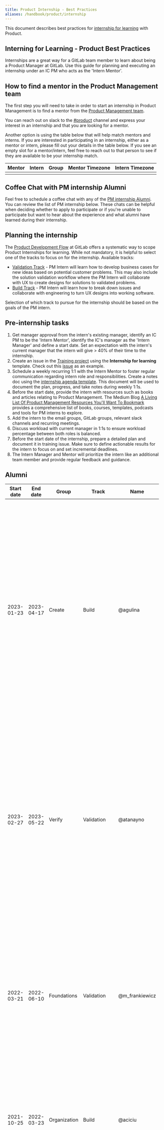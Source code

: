 ```yaml
---
title: Product Internship - Best Practices
aliases: /handbook/product/internship
---
```


This document describes best practices for [internship for learning](/handbook/people-group/learning-and-development/internship-for-learning/) with Product.

## Interning for Learning - Product Best Practices

Internships are a great way for a GitLab team member to learn about being a Product Manager at GitLab. Use this guide for planning and executing an internship under an IC PM who acts as the 'Intern Mentor'.

## How to find a mentor in the Product Management team

The first step you will need to take in order to start an internship in Product Management is to find a mentor from the [Product Management team](/handbook/company/team/?department=product-management).

You can reach out on slack to the [#product](https://gitlab.slack.com/archives/C0NFPSFA8) channel and express your interest in an internship and that you are looking for a mentor.

Another option is using the table below that will help match mentors and interns. If you are interested in participating in an internship, either as a mentor or intern, please fill out your details in the table below. If you see an empty slot for a mentor/intern, feel free to reach out to that person to see if they are available to be your internship match.

| Mentor | Intern | Group | Mentor Timezone | Intern Timezone |
| ------ | ------ | ----- | --------------- | --------------- |
|        |        |       |                 |                 |

## Coffee Chat with PM internship Alumni

  Feel free to schedule a coffee chat with any of the [PM internship Alumni](/handbook/product/internship/index.html#alumni). You can review the list of PM internship below. These chats can be helpful when deciding whether to apply to participate or if you're unable to participate but want to hear about the experience and what alumni have learned during their internship.

## Planning the internship

The [Product Development Flow](/handbook/product-development-flow/) at GitLab offers a systematic way to scope Product Internships for learning. While not mandatory, it is helpful to select one of the tracks to focus on for the internship. Available tracks:

- [Validation Track](/handbook/product-development-flow/#validation-track) - PM Intern will learn how to develop business cases for new ideas based on potential customer problems. This may also include the solution validation workflow where the PM Intern will collaborate with UX to create designs for solutions to validated problems.
- [Build Track](/handbook/product-development-flow/#build-track) - PM Intern will learn how to break down issues and collaborate with engineering to turn UX designs into working software.

Selection of which track to pursue for the internship should be based on the goals of the PM intern.

## Pre-internship tasks

1. Get manager approval from the intern's existing manager, identify an IC PM to be the 'Intern Mentor', identify the IC's manager as the 'Intern Manager' and define a start date. Set an expectation with the intern's current manager that the intern will give > 40% of their time to the internship.
1. Create an issue in the [Training project](https://gitlab.com/gitlab-com/people-group/Training) using the **Internship for learning** template. Check out this [issue](https://gitlab.com/gitlab-com/people-group/Training/-/issues/831) as an example.
1. Schedule a weekly recurring 1:1 with the Intern Mentor to foster regular communication regarding intern role and responsibilities. Create a notes doc using the [internship agenda template](https://docs.google.com/document/d/1sZEdLyHj3DsHayshfmpsxHN1GFSwIXTlzaGjBDcmyBc/edit). This document will be used to document the plan, progress, and take notes during weekly 1:1s.
1. Before the start date, provide the intern with resources such as books and articles relating to Product Management. The Medium Blog [A Living List Of Product Management Resources You'll Want To Bookmark](https://medium.com/infinitypm/a-living-list-of-product-management-resources-youll-want-to-bookmark-c80b45aa1026) provides a comprehensive list of books, courses, templates, podcasts and tools for PM interns to explore.
1. Add the intern to the email groups, GitLab groups, relevant slack channels and recurring meetings.
1. Discuss workload with current manager in 1:1s to ensure workload percentage between both roles is balanced.
1. Before the start date of the internship, prepare a detailed plan and document it in training issue. Make sure to define actionable results for the intern to focus on and set incremental deadlines.
1. The Intern Manager and Mentor will prioritize the intern like an additional team member and provide regular feedback and guidance.

## Alumni

| Start date | End date | Group | Track | Name | Title | Takeaways |
| ---------- | -------- | ---- | ----- | --------- | --------- | --------- |
| 2023-01-23 | 2023-04-17 | Create | Build | @agulina | Frontend Engineer | Collaborated with engineers in assessing a feature readiness, and prepare strategy, for general availabilty release: verified existing Issues relevance, and created new ones. Went through various steps of PM work: milestone planning, PI review. Participated in discussion with engineers, and Product Designers regarding user journey map. In the last phase on the internship, learned about problem and solution validation. |
| 2023-02-27 | 2023-05-22 | Verify | Validation | @atanayno | Sr. Support Engineer | Learnt various aspects of PM workflow: milestone planning, PI review, direction update, competitor review, opportunity canvas, release post items & blog posts, customer interviews; worked on the experiment with funnels to encourage upgrade from Premium to Ultimate; explored CI components & catalog, discussed dogfooding of CI components within GitLab. |
| 2022-03-21 | 2022-06-10 | Foundations | Validation | @m_frankiewicz | Backend Engineer | Practiced qualitative customer interviewing: prepared discussion guide, led 7 customer interviews, documented results in Dovetail. Derived key insights and patterns from customer interviews and surveys' feedback. Created and presented opportunity canvas to the Director and VP of Product. |
| 2021-10-25 | 2022-03-23 | Organization | Build | @aciciu | Support Engineer | Learned the PM workflow on how to triage and plan for a release. I collaborated and participated in discussions with engineers, EM and product designer, regarding scheduling. |
| 2021-08-02 | 2021-10-29 | Plan | Project Management | @cbazan1 | Sr. Customer Success Manager | Conducted a joint webinar before the internship program on [How GitLab does Product Management](https://www.youtube.com/watch?v=kdstqjmcYgY). Learned the day-to-day of a product manager, including triaging issues and managing expectations with customers, UX, and other stakeholders. Learned how Product Managers use operational metrics and performance indicators to measure the success of feature adoption. And experienced the validation and build track for prioritizing and breaking down work. |
| 2021-06-14 | 2021-08-19 | Editor  | Build | @mmacfarlane | Team Lead, Enterprise Sales Development  | Delivered Snippet rendering feature in 14.2 and published accompanying release post. Learned Build track workflow and relationship management between Engineering Manager, Product Designer, and Technical Writer. |
| 2021-01-18 | 2021-04-18 | Release | Release | @iganbaruch | Sr. Technical Product Marketing Manager  | During GitLab 13.9 planning and development I worked closly with the PM of the Release group, and learned all the main PM tasks around development of a milestone. Then I was acting as a PM and led the planning, development and release of GitLab 13.10 and GitLab 13.11 in the Release group.  |
| 2020-08-05 | 2020-11-01 | Monitor | Validation | @mmacfarlane | Team Lead, Enterprise Sales Development  | Created and presented opportunity canvas to VP and EVP or Product at GitLab. Conducted 8 interviews utilizing UX Research team, Respondent.io, and Dovetail. Create discussion guide for interviews. Learned Validation process from start to finish. |
| 2020-02-01 | 2020-04-30 | Monitor | Build | @williamchia | Sr. Product Marketing Manager | I got to PM the release of [Status Page](https://about.gitlab.com/releases/2020/04/22/gitlab-12-10-released/#status-page). |
